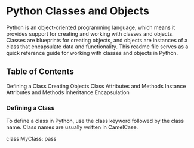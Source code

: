 # Python Classes and Objects
Python is an object-oriented programming language, which means it provides support for creating and working with classes and objects. Classes are blueprints for creating objects, and objects are instances of a class that encapsulate data and functionality. This readme file serves as a quick reference guide for working with classes and objects in Python.

## Table of Contents
Defining a Class
Creating Objects
Class Attributes and Methods
Instance Attributes and Methods
Inheritance
Encapsulation

### Defining a Class
To define a class in Python, use the class keyword followed by the class name. Class names are usually written in CamelCase.

class MyClass:
	pass

